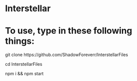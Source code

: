 # Interstellar
<h1>To use, type in these following things:</h1>
<p>git clone https://github.com/ShadowForeverr/InterstellarFiles</p>
<p>cd InterstellarFiles</p>
<p>npm i && npm start</p>
